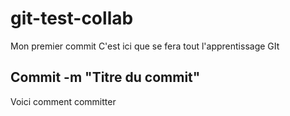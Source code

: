 # git-test-collab

Mon premier commit
C'est ici que se fera tout l'apprentissage GIt

## Commit -m "Titre du commit"
Voici comment committer
